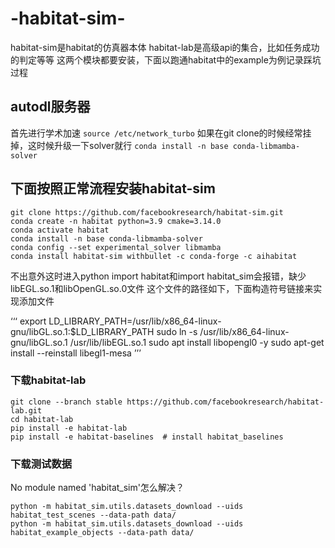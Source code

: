 # -habitat-sim-
habitat-sim是habitat的仿真器本体
habitat-lab是高级api的集合，比如任务成功的判定等等
这两个模块都要安装，下面以跑通habitat中的example为例记录踩坑过程

## autodl服务器

首先进行学术加速
`source /etc/network_turbo`
如果在git clone的时候经常挂掉，这时候升级一下solver就行
`conda install -n base conda-libmamba-solver`

## 下面按照正常流程安装habitat-sim
```
git clone https://github.com/facebookresearch/habitat-sim.git
conda create -n habitat python=3.9 cmake=3.14.0
conda activate habitat
conda install -n base conda-libmamba-solver
conda config --set experimental_solver libmamba
conda install habitat-sim withbullet -c conda-forge -c aihabitat
```

不出意外这时进入python import habitat和import habitat_sim会报错，缺少libEGL.so.1和libOpenGL.so.0文件
这个文件的路径如下，下面构造符号链接来实现添加文件

‘‘‘
export LD_LIBRARY_PATH=/usr/lib/x86_64-linux-gnu/libGL.so.1:$LD_LIBRARY_PATH
sudo ln -s /usr/lib/x86_64-linux-gnu/libGL.so.1 /usr/lib/libEGL.so.1
sudo apt install libopengl0 -y
sudo apt-get install --reinstall libegl1-mesa
’’’
### 下载habitat-lab
```
git clone --branch stable https://github.com/facebookresearch/habitat-lab.git
cd habitat-lab
pip install -e habitat-lab
pip install -e habitat-baselines  # install habitat_baselines
```
### 下载测试数据
No module named 'habitat_sim'怎么解决？
```
python -m habitat_sim.utils.datasets_download --uids habitat_test_scenes --data-path data/
python -m habitat_sim.utils.datasets_download --uids habitat_example_objects --data-path data/
```

